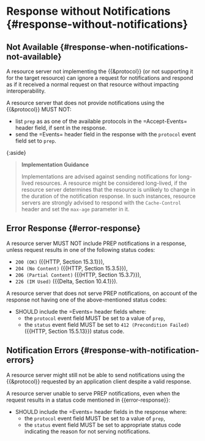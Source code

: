 <!--

# Process

1. Calculate Base Response R
2. Does the resource provide notifications?
   No -> return R
3. Does the request have an =Accept-Events= header?
   No -> return R
4. Can the =Accept-Events= header be Parsed?
   No -> return R
5. Loop: Can you identify a preferred protocol?
   No -> return R
6. Do you support the Preferred protocol?
   No -> Reject Preference; GOTO 5
7. Can you serve notifications with that protocol?
   No -> Set Events header with protocol and any failed status; GOTO 5
8. Serve with protocol

Step 7. For PREP Protocol
0. Does the response R allow for Notifications
   No -> Failed Status: 412 (Precondition Failed)
1. Does the RS understand the event fields
   No -> Failed Status: 400
2. Can RS serve notifications consistent with event fields
   No -> Failed Status: 403, 406
3. Calculate notifications N headers
4. Does `last-event-id` exist and match?
   No -> send R headers + N headers + R body
   Yes -> send R headers + N headers
6. Loop: Has time elapsed?
   Yes -> GOTO 10
7. Has there been an event?
   No -> GOTO 6
8. Send Notifications;
9. Is the event Delete;
   No -> GOTO 6
10. Close Stream

-->

# Response without Notifications {#response-without-notifications}

## Not Available {#response-when-notifications-not-available}

A resource server not implementing the {{&protocol}} (or not supporting it for the target resource) can ignore a request for notifications and respond as if it received a normal request on that resource without impacting interoperability.

A resource server that does not provide notifications using the {{&protocol}} MUST NOT:

+ list `prep` as as one of the available protocols in the =Accept-Events= header field, if sent in the response.
+ send the =Events= header field in the response with the `protocol` event field set to `prep`.

{:aside}
> **Implementation Guidance**
>
> Implementations are advised against sending notifications for long-lived resources. A resource might be considered long-lived, if the resource server determines that the resource is unlikely to change in the duration of the notification response. In such instances, resource servers are strongly advised to respond with the `Cache-Control` header and set the `max-age` parameter in it.

## Error Response {#error-response}

A resource server MUST NOT include PREP notifications in a response, unless request results in one of the following status codes:

+ `200 (OK)` ({{HTTP, Section 15.3.1}}),
+ `204 (No Content)` ({{HTTP, Section 15.3.5}}),
+ `206 (Partial Content)` ({{HTTP, Section 15.3.7}}),
+ `226 (IM Used)` ({{Delta, Section 10.4.1}}).

A resource server that does not serve PREP notifications, on account of the response not having one of the above-mentioned status codes:

+ SHOULD include the =Events= header fields where:
  + the `protocol` event field MUST be set to a value of `prep`,
  + the `status` event field MUST be set to `412 (Precondition Failed)` ({{HTTP, Section 15.5.13}}) status code.

## Notification Errors {#response-with-notification-errors}

A resource server might still not be able to send notifications using the {{&protocol}} requested by an application client despite a valid response.

A resource server unable to serve PREP notifications, even when the request results in a status code mentioned in {{error-response}}:

+ SHOULD include the =Events= header fields in the response where:
  + the `protocol` event field MUST be set to a value of `prep`,
  + the `status` event field MUST be set to appropriate  status code indicating the reason for not serving notifications.
